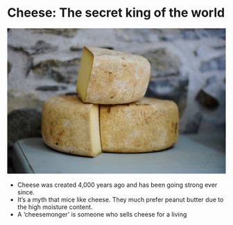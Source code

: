 # Cheese: The secret king of the world

![Cheese and Stone](slides/img/one_image.jpg)

- Cheese was created 4,000 years ago and has been going strong ever since.
- It’s a myth that mice like cheese. They much prefer peanut butter due to the high moisture content.
- A ‘cheesemonger’ is someone who sells cheese for a living
